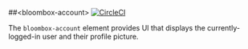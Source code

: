 
##&lt;bloombox-account&gt;  [![CircleCI](https://circleci.com/gh/Bloombox/bloombox-account.svg?style=svg&circle-token=1688e212d39455c3b1a3b2e19279cebe5f6819ce)](https://circleci.com/gh/Bloombox/bloombox-account)

The `bloombox-account` element provides UI that displays the currently-logged-in user and their profile picture.
